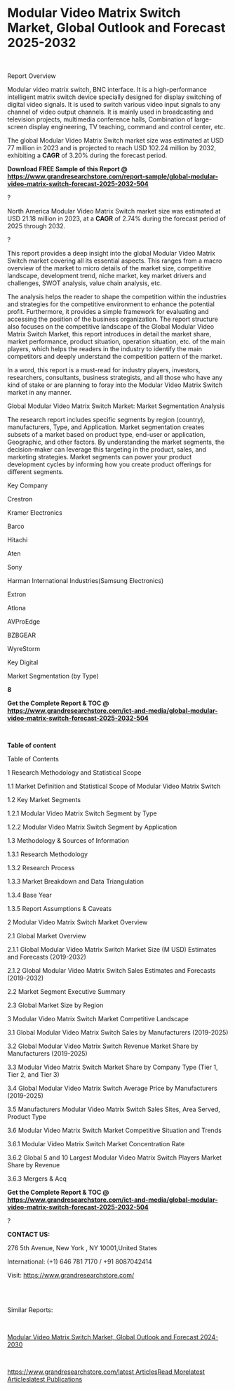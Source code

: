 <h1>Modular Video Matrix Switch Market, Global Outlook and Forecast 2025-2032</h1><br/><p>Report Overview</p>
 
 
 
 <p>Modular video matrix switch, BNC interface. It is a high-performance intelligent matrix switch device specially designed for display switching of digital video signals. It is used to switch various video input signals to any channel of video output channels. It is mainly used in broadcasting and television projects, multimedia conference halls, Combination of large-screen display engineering, TV teaching, command and control center, etc.</p>
 
 
 
 <p>The global Modular Video Matrix Switch market size was estimated at USD 77 million in 2023 and is projected to reach USD 102.24 million by 2032, exhibiting a <strong>CAGR</strong> of 3.20% during the forecast period.</p>
 
 
 
 <div><b>Download FREE Sample of this Report @ <a href="https://www.grandresearchstore.com/report-sample/global-modular-video-matrix-switch-forecast-2025-2032-504">https://www.grandresearchstore.com/report-sample/global-modular-video-matrix-switch-forecast-2025-2032-504</a></b></div>
 
 
 
 <p>? </p>
 
 
 
 <p>North America Modular Video Matrix Switch market size was estimated at USD 21.18 million in 2023, at a <strong>CAGR</strong> of 2.74% during the forecast period of 2025 through 2032.</p>
 
 
 
 <p>? </p>
 
 
 
 <p>This report provides a deep insight into the global Modular Video Matrix Switch market covering all its essential aspects. This ranges from a macro overview of the market to micro details of the market size, competitive landscape, development trend, niche market, key market drivers and challenges, SWOT analysis, value chain analysis, etc.</p>
 
 
 
 <p>The analysis helps the reader to shape the competition within the industries and strategies for the competitive environment to enhance the potential profit. Furthermore, it provides a simple framework for evaluating and accessing the position of the business organization. The report structure also focuses on the competitive landscape of the Global Modular Video Matrix Switch Market, this report introduces in detail the market share, market performance, product situation, operation situation, etc. of the main players, which helps the readers in the industry to identify the main competitors and deeply understand the competition pattern of the market.</p>
 
 
 
 <p>In a word, this report is a must-read for industry players, investors, researchers, consultants, business strategists, and all those who have any kind of stake or are planning to foray into the Modular Video Matrix Switch market in any manner.</p>
 
 
 
 <p>Global Modular Video Matrix Switch Market: Market Segmentation Analysis</p>
 
 
 
 <p>The research report includes specific segments by region (country), manufacturers, Type, and Application. Market segmentation creates subsets of a market based on product type, end-user or application, Geographic, and other factors. By understanding the market segments, the decision-maker can leverage this targeting in the product, sales, and marketing strategies. Market segments can power your product development cycles by informing how you create product offerings for different segments.</p>
 
 
 
 <p>Key Company</p>
 
 
 
 <p>Crestron</p>
 
 
 
 <p>Kramer Electronics</p>
 
 
 
 <p>Barco</p>
 
 
 
 <p>Hitachi</p>
 
 
 
 <p>Aten</p>
 
 
 
 <p>Sony</p>
 
 
 
 <p>Harman International Industries(Samsung Electronics)</p>
 
 
 
 <p>Extron</p>
 
 
 
 <p>Atlona</p>
 
 
 
 <p>AVProEdge</p>
 
 
 
 <p>BZBGEAR</p>
 
 
 
 <p>WyreStorm</p>
 
 
 
 <p>Key Digital</p>
 
 
 
 <p>Market Segmentation (by Type)</p>
 
 
 
 <p><strong>8</strong></p>
 
 
 
 <div><b>Get the Complete Report & TOC @ <a href="https://www.grandresearchstore.com/ict-and-media/global-modular-video-matrix-switch-forecast-2025-2032-504">https://www.grandresearchstore.com/ict-and-media/global-modular-video-matrix-switch-forecast-2025-2032-504</a></b></div>
 
 
 
 <p><br />
 
 <b>Table of content</b></p>
 
 
 
 <p>Table of Contents<br />
 
 1 Research Methodology and Statistical Scope<br />
 
 1.1 Market Definition and Statistical Scope of Modular Video Matrix Switch<br />
 
 1.2 Key Market Segments<br />
 
 1.2.1 Modular Video Matrix Switch Segment by Type<br />
 
 1.2.2 Modular Video Matrix Switch Segment by Application<br />
 
 1.3 Methodology & Sources of Information<br />
 
 1.3.1 Research Methodology<br />
 
 1.3.2 Research Process<br />
 
 1.3.3 Market Breakdown and Data Triangulation<br />
 
 1.3.4 Base Year<br />
 
 1.3.5 Report Assumptions & Caveats<br />
 
 2 Modular Video Matrix Switch Market Overview<br />
 
 2.1 Global Market Overview<br />
 
 2.1.1 Global Modular Video Matrix Switch Market Size (M USD) Estimates and Forecasts (2019-2032)<br />
 
 2.1.2 Global Modular Video Matrix Switch Sales Estimates and Forecasts (2019-2032)<br />
 
 2.2 Market Segment Executive Summary<br />
 
 2.3 Global Market Size by Region<br />
 
 3 Modular Video Matrix Switch Market Competitive Landscape<br />
 
 3.1 Global Modular Video Matrix Switch Sales by Manufacturers (2019-2025)<br />
 
 3.2 Global Modular Video Matrix Switch Revenue Market Share by Manufacturers (2019-2025)<br />
 
 3.3 Modular Video Matrix Switch Market Share by Company Type (Tier 1, Tier 2, and Tier 3)<br />
 
 3.4 Global Modular Video Matrix Switch Average Price by Manufacturers (2019-2025)<br />
 
 3.5 Manufacturers Modular Video Matrix Switch Sales Sites, Area Served, Product Type<br />
 
 3.6 Modular Video Matrix Switch Market Competitive Situation and Trends<br />
 
 3.6.1 Modular Video Matrix Switch Market Concentration Rate<br />
 
 3.6.2 Global 5 and 10 Largest Modular Video Matrix Switch Players Market Share by Revenue<br />
 
 3.6.3 Mergers & Acq</p>
 
 
 
 <div><b>Get the Complete Report & TOC @ <a href="https://www.grandresearchstore.com/ict-and-media/global-modular-video-matrix-switch-forecast-2025-2032-504">https://www.grandresearchstore.com/ict-and-media/global-modular-video-matrix-switch-forecast-2025-2032-504</a></b></div>
 
 
 
 <p>? </p>
 
 
 
 <p><b>CONTACT US:</b><br />
 
 276 5th Avenue, New York , NY 10001,United States<br />
 
 International: (+1) 646 781 7170 / +91 8087042414<br />
 
 Visit: <a href="https://www.grandresearchstore.com/">https://www.grandresearchstore.com/</a><br />
 
 <br />
 
 <br />
 
 Similar Reports:<br />
 
 <br />
 
 <a href="https://www.grandresearchstore.com/ict-and-media/global-modular-video-matrix-switch-forecast-2024-2030-685">Modular Video Matrix Switch Market, Global Outlook and Forecast 2024-2030</a><br />
 
 <br />
 
 <a href="https://gyeongbokgung.com">https://www.grandresearchstore.com/</a><a href="https://hallyeomaritime.com">latest Articles</a><a href="https://jingwansa.com">Read More</a><a href="https://nguoiviet.jp/">latest Articles</a><a href="https://www.intelmarketresearch.com/">latest Publications</a></p>